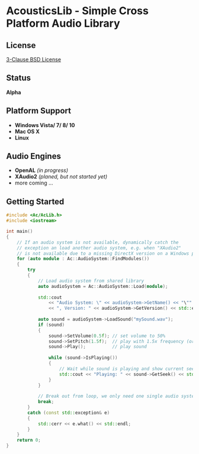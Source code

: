 AcousticsLib - Simple Cross Platform Audio Library
==================================================

License
-------

[3-Clause BSD License](https://github.com/LukasBanana/AcousticsLib/blob/master/LICENSE.txt)


Status
------

**Alpha**


Platform Support
----------------

* **Windows Vista/ 7/ 8/ 10**
* **Mac OS X**
* **Linux**


Audio Engines
-------------

* **OpenAL** *(in progress)*
* **XAudio2** *(planed, but not started yet)*
* more coming ...


Getting Started
---------------

```cpp
#include <Ac/AcLib.h>
#include <iostream>

int main()
{
	// If an audio system is not available, dynamically catch the
	// exception an load another audio system, e.g. when "XAudio2"
	// is not available due to a missing DirectX version on a Windows platform.
	for (auto module : Ac::AudioSystem::FindModules())
	{
		try
		{
            // Load audio system from shared library
            auto audioSystem = Ac::AudioSystem::Load(module);
			
			std::cout
				<< "Audio System: \" << audioSystem->GetName() << "\""
				<< ", Version: " << audioSystem->GetVersion() << std::endl;
			
			auto sound = audioSystem->LoadSound("mySound.wav");
			if (sound)
			{
				sound->SetVolume(0.5f); // set volume to 50%
				sound->SetPitch(1.5f);  // play with 1.5x frequency (or speed)
				sound->Play();          // play sound
				
				while (sound->IsPlaying())
				{
					// Wait while sound is playing and show current seek position
					std::cout << "Playing: " << sound->GetSeek() << std::end;
				}
			}
			
			// Break out from loop, we only need one single audio system
			break;
		}
		catch (const std::exception& e)
		{
			std::cerr << e.what() << std::endl;
		}
	}
	return 0;
}
```


